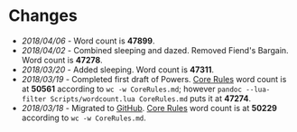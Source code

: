 # Changes

* *2018/04/06* - Word count is **47899**.
* *2018/04/02* - Combined sleeping and dazed. Removed Fiend's Bargain. Word count is **47278**.
* *2018/03/20* - Added sleeping. Word count is **47311**.
* *2018/03/19* - Completed first draft of Powers. [Core Rules](https://github.com/WeeKnightGames/BeaconRoad/blob/master/CoreRules.md) word count is at **50561** according to `wc -w CoreRules.md`; however `pandoc --lua-filter Scripts/wordcount.lua CoreRules.md` puts it at **47274**.
* *2018/03/18* - Migrated to [GitHub](https://github.com/WeeKnightGames/BeaconRoad/). [Core Rules](https://github.com/WeeKnightGames/BeaconRoad/blob/master/CoreRules.md) word count is at **50229** according to `wc -w CoreRules.md`.
